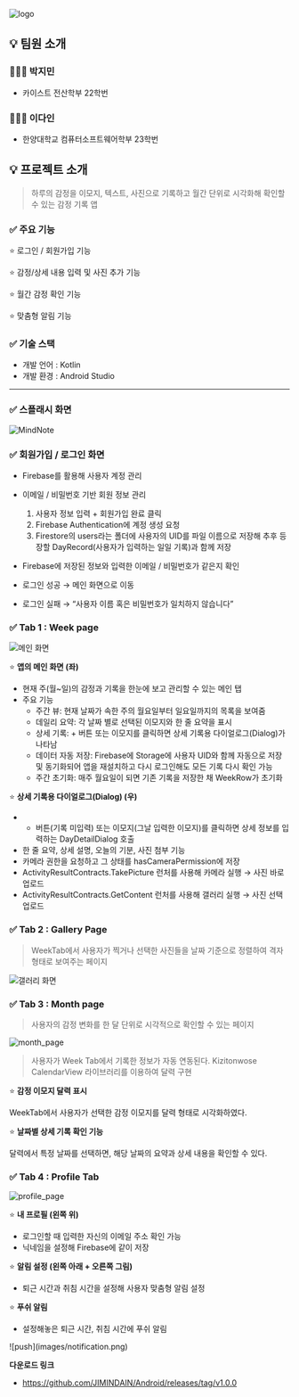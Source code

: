 
![logo](./images/logo.png)





## 💡 **팀원 소개**

### 👨🏻‍🎓 박지민

- 카이스트 전산학부 22학번

### 👩🏻‍🎓 이다인

- 한양대학교 컴퓨터소프트웨어학부 23학번

## 💡 프로젝트 소개

> 하루의 감정을 이모지, 텍스트, 사진으로 기록하고 월간 단위로 시각화해 확인할 수 있는 감정 기록 앱
> 

### ✅ 주요 기능

⭐ 로그인 / 회원가입 기능

⭐ 감정/상세 내용 입력 및 사진 추가 기능

⭐ 월간 감정 확인 기능

⭐ 맞춤형 알림 기능

### ✅ 기술 스택

- 개발 언어 : Kotlin
- 개발 환경 : Android Studio

---

### ✅ 스플래시 화면
![MindNote](images/splash.png)

### ✅ 회원가입 / 로그인 화면


- Firebase를 활용해 사용자 계정 관리
- 이메일 / 비밀번호 기반 회원 정보 관리
    1. 사용자 정보 입력 + 회원가입 완료 클릭
    2. Firebase Authentication에 계정 생성 요청
    3. Firestore의 users라는 폴더에 사용자의 UID를 파일 이름으로 저장해 추후 등장할 DayRecord(사용자가 입력하는 일일 기록)과 함께 저장

- Firebase에 저장된 정보와 입력한 이메일 / 비밀번호가 같은지 확인
- 로그인 성공 → 메인 화면으로 이동
- 로그인 실패 → “사용자 이름 혹은 비밀번호가 일치하지 않습니다”

### ✅ Tab 1 : Week page
![메인 화면](./images/week_page.png)

⭐ **앱의 메인 화면 (좌)**

<aside>

- 현재 주(월~일)의 감정과 기록을 한눈에 보고 관리할 수 있는 메인 탭
- 주요 기능
    - 주간 뷰: 현재 날짜가 속한 주의 월요일부터 일요일까지의 목록을 보여줌
    - 데일리 요약: 각 날짜 별로 선택된 이모지와 한 줄 요약을 표시
    - 상세 기록: + 버튼 또는 이모지를 클릭하면 상세 기록용 다이얼로그(Dialog)가 나타남
    - 데이터 자동 저장: Firebase에 Storage에 사용자 UID와 함께 자동으로 저장 및 동기화되어 앱을 재설치하고 다시 로그인해도 모든 기록 다시 확인 가능
    - 주간 초기화: 매주 월요일이 되면 기존 기록을 저장한 채 WeekRow가 초기화
</aside>

⭐ **상세 기록용 다이얼로그(Dialog) (우)**

<aside>

- + 버튼(기록 미입력) 또는 이모지(그날 입력한 이모지)를 클릭하면 상세 정보를 입력하는 DayDetailDialog 호출
- 한 줄 요약, 상세 설명, 오늘의 기분, 사진 첨부 기능
- 카메라 권한을 요청하고 그 상태를 hasCameraPermission에 저장
- ActivityResultContracts.TakePicture 런처를 사용해 카메라 실행 → 사진 바로 업로드
- ActivityResultContracts.GetContent 런처를 사용해 갤러리 실행 → 사진 선택 업로드
</aside>

### ✅ Tab 2 : Gallery Page

> WeekTab에서 사용자가 찍거나 선택한 사진들을 날짜 기준으로 정렬하여 격자 형태로 보여주는 페이지
> 
![갤러리 화면](./images/gallery_page.png)

### ✅ Tab 3 : Month page

> 사용자의 감정 변화를 한 달 단위로 시각적으로 확인할 수 있는 페이지
> 
![month_page](./images/month_page.png)

> 사용자가 Week Tab에서 기록한 정보가 자동 연동된다.
Kizitonwose CalendarView 라이브러리를 이용하여 달력 구현
> 


<aside>

⭐ **감정 이모지 달력 표시**

WeekTab에서 사용자가 선택한 감정 이모지를 달력 형태로 시각화하였다.

</aside>

<aside>

⭐ **날짜별 상세 기록 확인 기능**

달력에서 특정 날짜를 선택하면, 해당 날짜의 요약과 상세 내용을 확인할 수 있다.

</aside>

### ✅ Tab 4 : Profile Tab
![profile_page](./images/profile_page.png)


⭐ **내 프로필 (왼쪽 위)**

<aside>

- 로그인할 때 입력한 자신의 이메일 주소 확인 가능
- 닉네임을 설정해 Firebase에 같이 저장
</aside>

⭐ **알림 설정 (왼쪽 아래 + 오른쪽 그림)**

<aside>

- 퇴근 시간과 취침 시간을 설정해 사용자 맞춤형 알림 설정
</aside>

⭐ **푸쉬 알림**

<aside>

- 설정해놓은 퇴근 시간, 취침 시간에 푸쉬 알림
</aside>
![push](images/notification.png)


  **다운로드 링크**

- https://github.com/JIMINDAIN/Android/releases/tag/v1.0.0

